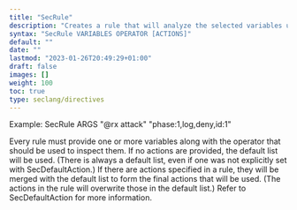 ```yaml
---
title: "SecRule"
description: "Creates a rule that will analyze the selected variables using the selected operator."
syntax: "SecRule VARIABLES OPERATOR [ACTIONS]"
default: ""
date: ""
lastmod: "2023-01-26T20:49:29+01:00"
draft: false
images: []
weight: 100
toc: true
type: seclang/directives
---
```


Example: SecRule ARGS "@rx attack" "phase:1,log,deny,id:1"

Every rule must provide one or more variables along with the operator that should
be used to inspect them. If no actions are provided, the default list will be used.
(There is always a default list, even if one was not explicitly set with SecDefaultAction.)
If there are actions specified in a rule, they will be merged with the default list
to form the final actions that will be used. (The actions in the rule will overwrite
those in the default list.) Refer to SecDefaultAction for more information.

